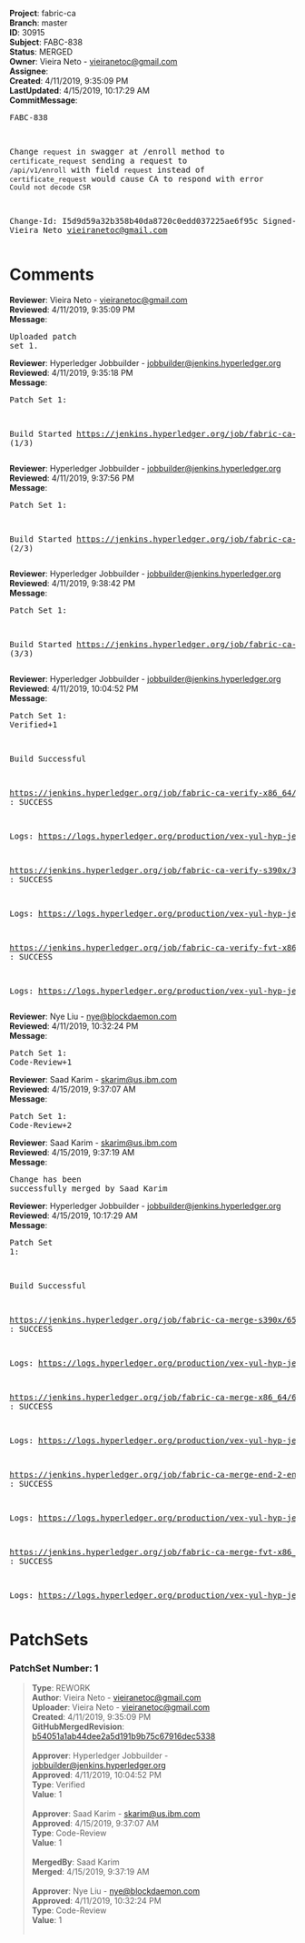 <strong>Project</strong>: fabric-ca<br><strong>Branch</strong>: master<br><strong>ID</strong>: 30915<br><strong>Subject</strong>: FABC-838<br><strong>Status</strong>: MERGED<br><strong>Owner</strong>: Vieira Neto - vieiranetoc@gmail.com<br><strong>Assignee</strong>:<br><strong>Created</strong>: 4/11/2019, 9:35:09 PM<br><strong>LastUpdated</strong>: 4/15/2019, 10:17:29 AM<br><strong>CommitMessage</strong>:<br><pre>FABC-838

Change `request` in swagger at /enroll method to `certificate_request`
sending a request to `/api/v1/enroll` with field `request` instead of
`certificate_request` would cause CA to respond with error `Could not
decode CSR`

Change-Id: I5d9d59a32b358b40da8720c0edd037225ae6f95c
Signed-off-by: Vieira Neto <vieiranetoc@gmail.com>
</pre><h1>Comments</h1><strong>Reviewer</strong>: Vieira Neto - vieiranetoc@gmail.com<br><strong>Reviewed</strong>: 4/11/2019, 9:35:09 PM<br><strong>Message</strong>: <pre>Uploaded patch set 1.</pre><strong>Reviewer</strong>: Hyperledger Jobbuilder - jobbuilder@jenkins.hyperledger.org<br><strong>Reviewed</strong>: 4/11/2019, 9:35:18 PM<br><strong>Message</strong>: <pre>Patch Set 1:

Build Started https://jenkins.hyperledger.org/job/fabric-ca-verify-s390x/3846/ (1/3)</pre><strong>Reviewer</strong>: Hyperledger Jobbuilder - jobbuilder@jenkins.hyperledger.org<br><strong>Reviewed</strong>: 4/11/2019, 9:37:56 PM<br><strong>Message</strong>: <pre>Patch Set 1:

Build Started https://jenkins.hyperledger.org/job/fabric-ca-verify-x86_64/3736/ (2/3)</pre><strong>Reviewer</strong>: Hyperledger Jobbuilder - jobbuilder@jenkins.hyperledger.org<br><strong>Reviewed</strong>: 4/11/2019, 9:38:42 PM<br><strong>Message</strong>: <pre>Patch Set 1:

Build Started https://jenkins.hyperledger.org/job/fabric-ca-verify-fvt-x86_64/120/ (3/3)</pre><strong>Reviewer</strong>: Hyperledger Jobbuilder - jobbuilder@jenkins.hyperledger.org<br><strong>Reviewed</strong>: 4/11/2019, 10:04:52 PM<br><strong>Message</strong>: <pre>Patch Set 1: Verified+1

Build Successful 

https://jenkins.hyperledger.org/job/fabric-ca-verify-x86_64/3736/ : SUCCESS

Logs: https://logs.hyperledger.org/production/vex-yul-hyp-jenkins-3/fabric-ca-verify-x86_64/3736

https://jenkins.hyperledger.org/job/fabric-ca-verify-s390x/3846/ : SUCCESS

Logs: https://logs.hyperledger.org/production/vex-yul-hyp-jenkins-3/fabric-ca-verify-s390x/3846

https://jenkins.hyperledger.org/job/fabric-ca-verify-fvt-x86_64/120/ : SUCCESS

Logs: https://logs.hyperledger.org/production/vex-yul-hyp-jenkins-3/fabric-ca-verify-fvt-x86_64/120</pre><strong>Reviewer</strong>: Nye Liu - nye@blockdaemon.com<br><strong>Reviewed</strong>: 4/11/2019, 10:32:24 PM<br><strong>Message</strong>: <pre>Patch Set 1: Code-Review+1</pre><strong>Reviewer</strong>: Saad Karim - skarim@us.ibm.com<br><strong>Reviewed</strong>: 4/15/2019, 9:37:07 AM<br><strong>Message</strong>: <pre>Patch Set 1: Code-Review+2</pre><strong>Reviewer</strong>: Saad Karim - skarim@us.ibm.com<br><strong>Reviewed</strong>: 4/15/2019, 9:37:19 AM<br><strong>Message</strong>: <pre>Change has been successfully merged by Saad Karim</pre><strong>Reviewer</strong>: Hyperledger Jobbuilder - jobbuilder@jenkins.hyperledger.org<br><strong>Reviewed</strong>: 4/15/2019, 10:17:29 AM<br><strong>Message</strong>: <pre>Patch Set 1:

Build Successful 

https://jenkins.hyperledger.org/job/fabric-ca-merge-s390x/651/ : SUCCESS

Logs: https://logs.hyperledger.org/production/vex-yul-hyp-jenkins-3/fabric-ca-merge-s390x/651

https://jenkins.hyperledger.org/job/fabric-ca-merge-x86_64/653/ : SUCCESS

Logs: https://logs.hyperledger.org/production/vex-yul-hyp-jenkins-3/fabric-ca-merge-x86_64/653

https://jenkins.hyperledger.org/job/fabric-ca-merge-end-2-end-x86_64/250/ : SUCCESS

Logs: https://logs.hyperledger.org/production/vex-yul-hyp-jenkins-3/fabric-ca-merge-end-2-end-x86_64/250

https://jenkins.hyperledger.org/job/fabric-ca-merge-fvt-x86_64/43/ : SUCCESS

Logs: https://logs.hyperledger.org/production/vex-yul-hyp-jenkins-3/fabric-ca-merge-fvt-x86_64/43</pre><h1>PatchSets</h1><h3>PatchSet Number: 1</h3><blockquote><strong>Type</strong>: REWORK<br><strong>Author</strong>: Vieira Neto - vieiranetoc@gmail.com<br><strong>Uploader</strong>: Vieira Neto - vieiranetoc@gmail.com<br><strong>Created</strong>: 4/11/2019, 9:35:09 PM<br><strong>GitHubMergedRevision</strong>: [b54051a1ab44dee2a5d191b9b75c67916dec5338](https://github.com/hyperledger-gerrit-archive/fabric-ca/commit/b54051a1ab44dee2a5d191b9b75c67916dec5338)<br><br><strong>Approver</strong>: Hyperledger Jobbuilder - jobbuilder@jenkins.hyperledger.org<br><strong>Approved</strong>: 4/11/2019, 10:04:52 PM<br><strong>Type</strong>: Verified<br><strong>Value</strong>: 1<br><br><strong>Approver</strong>: Saad Karim - skarim@us.ibm.com<br><strong>Approved</strong>: 4/15/2019, 9:37:07 AM<br><strong>Type</strong>: Code-Review<br><strong>Value</strong>: 1<br><br><strong>MergedBy</strong>: Saad Karim<br><strong>Merged</strong>: 4/15/2019, 9:37:19 AM<br><br><strong>Approver</strong>: Nye Liu - nye@blockdaemon.com<br><strong>Approved</strong>: 4/11/2019, 10:32:24 PM<br><strong>Type</strong>: Code-Review<br><strong>Value</strong>: 1<br><br></blockquote>